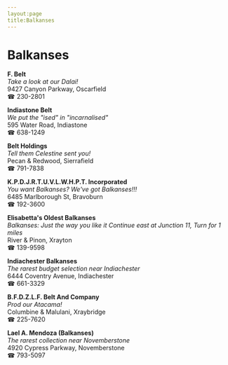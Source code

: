 ```yaml
---
layout:page
title:Balkanses
---
```

# Balkanses

**F. Belt**  
_Take a look at our Dalai!_  
9427 Canyon Parkway, Oscarfield  
☎ 230-2801



**Indiastone Belt**  
_We put the "ised" in "incarnalised"_  
595 Water Road, Indiastone  
☎ 638-1249



**Belt Holdings**  
_Tell them Celestine sent you!_  
Pecan & Redwood, Sierrafield  
☎ 791-7838



**K.P.D.J.R.T.U.V.L.W.H.P.T. Incorporated**  
_You want Balkanses? We've got Balkanses!!!_  
6485 Marlborough St, Bravoburn  
☎ 192-3600



**Elisabetta's Oldest Balkanses**  
_Balkanses: Just the way you like it 
Continue east at Junction 11, Turn for 1 miles_  
River & Pinon, Xrayton  
☎ 139-9598



**Indiachester Balkanses**  
_The rarest budget selection near Indiachester_  
6444 Coventry Avenue, Indiachester  
☎ 661-3329



**B.F.D.Z.L.F. Belt And Company**  
_Prod our Atacama!_  
Columbine & Malulani, Xraybridge  
☎ 225-7620



**Lael A. Mendoza (Balkanses)**  
_The rarest collection near Novemberstone_  
4920 Cypress Parkway, Novemberstone  
☎ 793-5097



